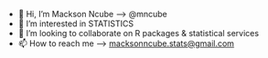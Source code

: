 - 👋 Hi, I’m Mackson Ncube --> @mncube
- 👀 I’m interested in STATISTICS
- 💞️ I’m looking to collaborate on R packages & statistical services
- 📫 How to reach me --> macksonncube.stats@gmail.com

<!---
mncube/mncube is a ✨ special ✨ repository because its `README.md` (this file) appears on your GitHub profile.
You can click the Preview link to take a look at your changes.
--->
